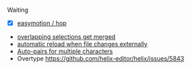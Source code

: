 
Waiting

- [x] [easymotion / hop](https://github.com/helix-editor/helix/pull/5340)
- [overlapping selections get merged](https://github.com/helix-editor/helix/issues/2298)
- [automatic reload when file changes externally](https://github.com/helix-editor/helix/issues/1125)
- [Auto-pairs for multiple characters](https://github.com/helix-editor/helix/issues/4035)
- Overtype https://github.com/helix-editor/helix/issues/5843
